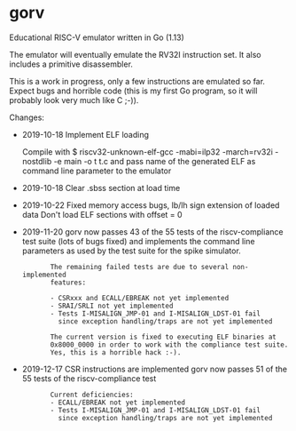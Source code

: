 # gorv
Educational RISC-V emulator written in Go (1.13)

The emulator will eventually emulate the RV32I instruction set.
It also includes a primitive disassembler.

This is a work in progress, only a few instructions are emulated so far.
Expect bugs and horrible code (this is my first Go program, so it will
probably look very much like C ;-)).

Changes:

- 2019-10-18 Implement ELF loading

  Compile with 
  $ riscv32-unknown-elf-gcc -mabi=ilp32 -march=rv32i -nostdlib -e main -o t t.c 
  and pass name of the generated ELF as command line parameter to the emulator

- 2019-10-18 Clear .sbss section at load time

- 2019-10-22 Fixed memory access bugs, lb/lh sign extension of loaded data
             Don't load ELF sections with offset = 0

- 2019-11-20 gorv now passes 43 of the 55 tests of the riscv-compliance test
             suite (lots of bugs fixed) and implements the command line 
             parameters as used by the test suite for the spike simulator. 

             The remaining failed tests are due to several non-implemented 
             features:

             - CSRxxx and ECALL/EBREAK not yet implemented
             - SRAI/SRLI not yet implemented
             - Tests I-MISALIGN_JMP-01 and I-MISALIGN_LDST-01 fail 
               since exception handling/traps are not yet implemented

             The current version is fixed to executing ELF binaries at
             0x8000_0000 in order to work with the compliance test suite.
             Yes, this is a horrible hack :-).

- 2019-12-17 CSR instructions are implemented 
             gorv now passes 51 of the 55 tests of the riscv-compliance test

             Current deficiencies:
             - ECALL/EBREAK not yet implemented
             - Tests I-MISALIGN_JMP-01 and I-MISALIGN_LDST-01 fail 
               since exception handling/traps are not yet implemented

